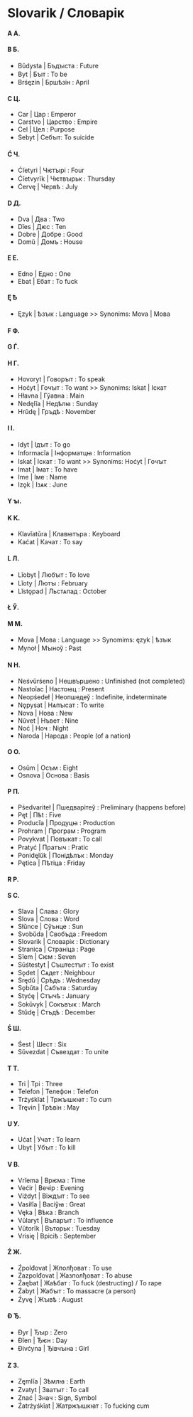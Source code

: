 # Slovarik / Словарік
#### A А.
#### B Б.
*	Bŭdysta | Бъдꙑста : Future
*	Byt | Бꙑт : To be
*   Brśęzin | Бршѣзін : April
#### C Ц.
*	Car | Цар : Emperor
*	Carstvo | Царство : Empire
*	Cel | Цел : Purpose
*   Sebyt | Себꙑт: To suicide
#### Ć Ч.
*	Ćĭetyri | Чѥтꙑрі : Four
*   Ćĭetvyrĭk | Чѥтвꙑрьк : Thursday
*   Ćervę | Червѣ : July
#### D Д.
*	 Dva | Два : Two
*	 Dĭes | Дѥс : Ten
*	 Dobre | Добре : Good
*	 Domŭ | Домъ : House
#### E Е.
*	Edno | Едно : One
*   Ebat | Ебат : To fuck
#### Ę Ѣ
*	Ęzyk | Ѣзꙑк : Language >> Synonims: Mova | Мова
#### F Ф.
#### G Ѓ.
#### H Г.
*	Hovoryt | Говорꙑт : To speak
*	Hoćyt | Гочꙑт : To want >> Synonims: Iskat | Іскат
*   Hłavna | Гўавна : Main
*   Nedęlĭa | Недѣлꙗ : Sunday
*   Hrŭdę | Гръдѣ : November
#### I І.
*	Idyt | Ідꙑт : To go
*	Informacĭa | Інформатцꙗ : Information
*	Iskat | Іскат : To want >> Synonims: Hoćyt | Гочꙑт
*	Imat | Імат : To have
*	Ime | Іме : Name
*   Izǫk | Ізѧк : June
#### Y ꙑ.
#### K К.
*	Klavĭatŭra | Клавꙗтъра : Keyboard
*   Kaćat | Качат : To say
#### L Л.
*	Lĭobyt | Любꙑт : To love
*   Lĭoty | Лютꙑ : February
*   Lĭstǫpad | Льстѧпад : October
#### Ł Ў.
#### M М.
*	Mova | Мова : Language >> Synomims: ęzyk | ѣзꙑк
*	Mynoł | Мꙑноў : Past
#### N Н.
*	Neśvŭrśeno | Нешвършено : Unfinished (not completed)
*	Nastoĭac | Настоꙗц : Present
*	Neopśedeł | Неопшедеў : Indefinite, indeterminate
*	Nǫpysat | Нѧпꙑсат : To write
*	Nova | Нова : New
*	Nŭvet | Нъвет : Nine
*	Noć | Ноч : Night
*	Naroda | Народа : People (of a nation)
#### O О.
*	Osŭm | Осъм : Eight
*   Osnova | Основа : Basis
#### P П.
*	Pśedvariteł | Пшедварітеў : Preliminary (happens before)
*	Pęt | Пѣt : Five
*	Producĭa | Продуцꙗ : Production
*	Prohram | Програм : Program
*	Povykvat | Повꙑкат : To call
*	Pratyć | Пратꙑч : Pratic
*   Ponidęlŭk | Понідѣлък : Monday
*   Pętica | Пѣтіца : Friday
#### R Р.
#### S С.
*	Slava | Слава : Glory
*	Slova | Слова : Word 
*	Słŭnce | Сўънце : Sun
*   Svobŭda | Свобъда : Freedom
*	Slovarik | Словарік : Dictionary
*	Stranica | Страніца : Page
*	Sĭem | Сѥм : Seven
*	Sŭśtestyt | Съштестꙑт : To exist
*   Sǫdet | Сѧдет : Neighbour
*   Srędŭ | Срѣдъ : Wednesday
*   Sǫbŭta | Сѧбъта : Saturday
*   Styćę | Стꙑчѣ : January
*   Sokŭvyk | Сокъвꙑк : March
*   Stŭdę | Стъдѣ : December
#### Ś Ш.
*	Śest | Шест : Six
*	Sŭvezdat | Съвездат : To unite
#### T Т.
*	Tri | Трі : Three
*	Telefon | Телефон : Telefon
*   Trźyśkĭat | Тржꙑшкꙗт : To cum
*   Tręvin | Трѣвін : May
#### U У.
*   Ućat | Учат : To learn
*   Ubyt | Убꙑт : To kill
#### V В.
*	Vrĭema | Врѥма : Time		
*	Većir | Вечір : Evening
*	Viźdyt | Віждꙑт : To see
*	Vasiłĭa | Васіўꙗ : Great
*   Vęka | Вѣка : Branch
*   Vŭlaryt | Въларꙑт : To influence
*   Vŭtorĭk | Въторьк : Tuesday
*   Vrisię | Врісіѣ : September
#### Ź Ж.
*   Źpolđovat | Жполђоват : To use
*   Źazpolđovat | Жазполђоват : To abuse
*   Źaębat | Жаѣбат : To fuck (destructing) / To rape
*   Źabyt | Жабꙑт : To massacre (a person)
*   Źyvę | Жꙑвѣ : August
#### Đ Ђ.
*	Đyr | Ђꙑр : Zero
*	Đĭen | Ђѥн : Day
*	Đivćyna | Ђівчꙑна : Girl
#### Z З.
*	Zęmlĭa | Зѣмлꙗ : Earth
*	Zvatyt | Зватꙑт : To call
*   Znać | Знач : Sign, Symbol
*   Źatrźyśkĭat | Жатржꙑшкꙗт : To fucking cum
